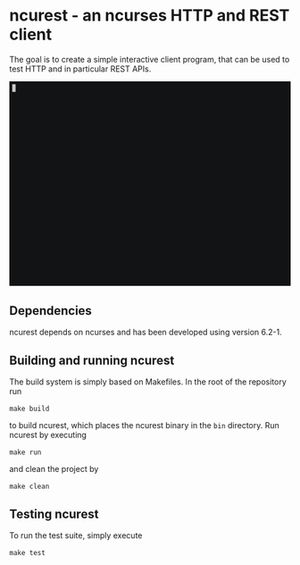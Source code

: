ncurest - an ncurses HTTP and REST client
=========================================

The goal is to create a simple interactive client program, that can be used to
test HTTP and in particular REST APIs.

![](ncurest-teaser.gif)

Dependencies
------------

ncurest depends on ncurses and has been developed using version 6.2-1.

Building and running ncurest
----------------------------

The build system is simply based on Makefiles. In the root of the repository
run

    make build

to build ncurest, which places the ncurest binary in the `bin` directory. Run
ncurest by executing

    make run

and clean the project by

    make clean

Testing ncurest
---------------

To run the test suite, simply execute

    make test

